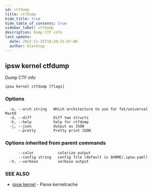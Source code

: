 ```yaml
---
id: ctfdump
title: ctfdump
hide_title: true
hide_table_of_contents: true
sidebar_label: ctfdump
description: Dump CTF info
last_update:
  date: 2022-11-25T18:20:31-07:00
  author: blacktop
---
```

## ipsw kernel ctfdump

Dump CTF info

```
ipsw kernel ctfdump [flags]
```

### Options

```
  -a, --arch string   Which architecture to use for fat/universal MachO
  -d, --diff          Diff two structs
  -h, --help          help for ctfdump
  -j, --json          Output as JSON
      --pretty        Pretty print JSON
```

### Options inherited from parent commands

```
      --color           colorize output
      --config string   config file (default is $HOME/.ipsw.yaml)
  -V, --verbose         verbose output
```

### SEE ALSO

* [ipsw kernel](/docs/cli/ipsw/kernel)	 - Parse kernelcache

